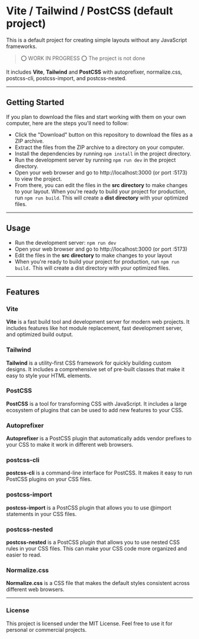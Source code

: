 # Vite / Tailwind / PostCSS (default project)
This is a default project for creating simple layouts without any JavaScript frameworks.

> ⭕️ WORK IN PROGRESS ⭕️ The project is not done

It includes **Vite**, **Tailwind** and **PostCSS** with autoprefixer, normalize.css, postcss-cli, postcss-import, and postcss-nested.

- - -

## Getting Started
If you plan to download the files and start working with them on your own computer, here are the steps you'll need to follow:

- Click the "Download" button on this repository to download the files as a ZIP archive.
- Extract the files from the ZIP archive to a directory on your computer.
- Install the dependencies by running `npm install` in the project directory.
- Run the development server by running `npm run dev` in the project directory.
- Open your web browser and go to http://localhost:3000 (or port :5173) to view the project.
- From there, you can edit the files in the **src directory** to make changes to your layout. When you're ready to build your project for production, run `npm run build`. This will create a **dist directory** with your optimized files.

- - -

## Usage
- Run the development server: `npm run dev`
- Open your web browser and go to http://localhost:3000 (or port :5173)
- Edit the files in the **src directory** to make changes to your layout
- When you're ready to build your project for production, run `npm run build.` This will create a dist directory with your optimized files.

- - -

## Features
### Vite
**Vite** is a fast build tool and development server for modern web projects. It includes features like hot module replacement, fast development server, and optimized build output.

### Tailwind
**Tailwind** is a utility-first CSS framework for quickly building custom designs. It includes a comprehensive set of pre-built classes that make it easy to style your HTML elements.

### PostCSS
**PostCSS** is a tool for transforming CSS with JavaScript. It includes a large ecosystem of plugins that can be used to add new features to your CSS.

### Autoprefixer
**Autoprefixer** is a PostCSS plugin that automatically adds vendor prefixes to your CSS to make it work in different web browsers.

### postcss-cli
**postcss-cli** is a command-line interface for PostCSS. It makes it easy to run PostCSS plugins on your CSS files.

### postcss-import
**postcss-import** is a PostCSS plugin that allows you to use @import statements in your CSS files.

### postcss-nested
**postcss-nested** is a PostCSS plugin that allows you to use nested CSS rules in your CSS files. This can make your CSS code more organized and easier to read.

### Normalize.css
**Normalize.css** is a CSS file that makes the default styles consistent across different web browsers.

- - -

### License
This project is licensed under the MIT License. Feel free to use it for personal or commercial projects.
